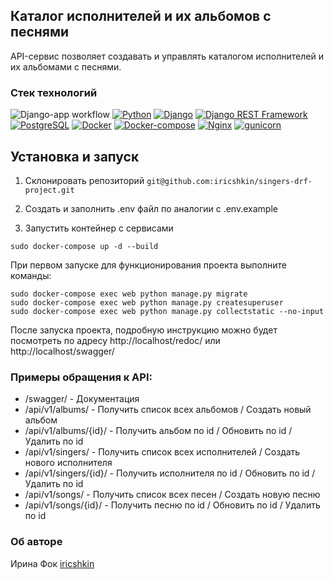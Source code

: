 ## Каталог исполнителей и их альбомов с песнями

API-сервис позволяет создавать и управлять каталогом исполнителей и их альбомами с песнями.

### Стек технологий

![Django-app workflow](https://github.com/iricshkin/singers-drf-project/actions/workflows/app-testing.yml/badge.svg)
[![Python](https://img.shields.io/badge/-Python-464646?style=flat&logo=Python&logoColor=56C0C0&color=008080)](https://www.python.org/)
[![Django](https://img.shields.io/badge/-Django-464646?style=flat&logo=Django&logoColor=56C0C0&color=008080)](https://www.djangoproject.com/)
[![Django REST Framework](https://img.shields.io/badge/-Django%20REST%20Framework-464646?style=flat&logo=Django%20REST%20Framework&logoColor=56C0C0&color=008080)](https://www.django-rest-framework.org/)
[![PostgreSQL](https://img.shields.io/badge/-PostgreSQL-464646?style=flat&logo=PostgreSQL&logoColor=56C0C0&color=008080)](https://www.postgresql.org/)
[![Docker](https://img.shields.io/badge/-Docker-464646?style=flat&logo=Docker&logoColor=56C0C0&color=008080)](https://www.docker.com/)
[![Docker-compose](https://img.shields.io/badge/-Docker%20compose-464646?style=flat&logo=Docker&logoColor=56C0C0&color=008080)](https://www.docker.com/)
[![Nginx](https://img.shields.io/badge/-NGINX-464646?style=flat&logo=NGINX&logoColor=56C0C0&color=008080)](https://nginx.org/ru/)
[![gunicorn](https://img.shields.io/badge/-gunicorn-464646?style=flat&logo=gunicorn&logoColor=56C0C0&color=008080)](https://gunicorn.org/)

## Установка и запуск

1. Cклонировать репозиторий `git@github.com:iricshkin/singers-drf-project.git`

2. Создать и заполнить .env файл по аналогии с .env.example

3. Запустить контейнер с сервисами

```
sudo docker-compose up -d --build
```

При первом запуске для функционирования проекта выполните команды:

```
sudo docker-compose exec web python manage.py migrate
sudo docker-compose exec web python manage.py createsuperuser
sudo docker-compose exec web python manage.py collectstatic --no-input
```

После запуска проекта, подробную инструкцию можно будет посмотреть по адресу http://localhost/redoc/ или http://localhost/swagger/

### Примеры обращения к API:

- /swagger/ - Документация
- /api/v1/albums/ - Получить список всех альбомов / Создать новый альбом
- /api/v1/albums/{id}/ - Получить альбом по id / Обновить по id / Удалить по id
- /api/v1/singers/ - Получить список всех исполнителей / Создать нового исполнителя
- /api/v1/singers/{id}/ - Получить исполнителя по id / Обновить по id / Удалить по id
- /api/v1/songs/ - Получить список всех песен / Создать новую песню
- /api/v1/songs/{id}/ - Получить песню по id / Обновить по id / Удалить по id

### Об авторе

Ирина Фок [iricshkin](https://github.com/iricshkin/)
